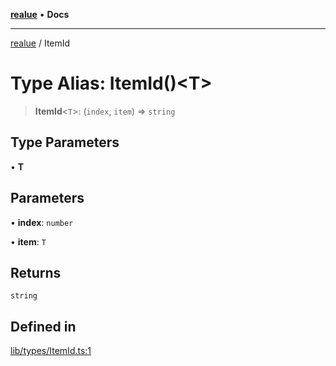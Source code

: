 [**realue**](../README.md) • **Docs**

***

[realue](../README.md) / ItemId

# Type Alias: ItemId()\<T\>

> **ItemId**\<`T`\>: (`index`, `item`) => `string`

## Type Parameters

• **T**

## Parameters

• **index**: `number`

• **item**: `T`

## Returns

`string`

## Defined in

[lib/types/ItemId.ts:1](https://github.com/nevoland/realue/blob/439801296602d9ef58e3e6fbfd3252b0bea604d8/lib/types/ItemId.ts#L1)
